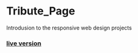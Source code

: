 # Tribute_Page
Introdusion to the responsive web design projects
### [live version](https://laguna1.github.io/Tribute_Page/)